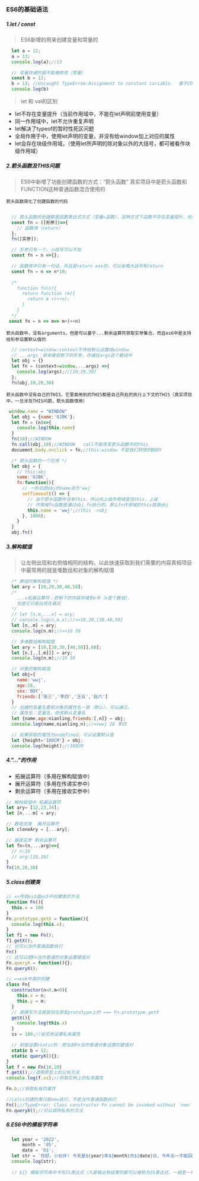 ### ES6的基础语法

##### 1.let / const
> ES6新增的用来创建变量和常量的
```javascript
  let a = 12;
  a = 13;
  console.log(a);//13

  // 变量存储的值不能被修改（常量）
  const b = 12;
  b = 13; //Uncaught TypeErroe:Assignment to constant cariable.  基于CONST创建变量，
  console.log(b)
```
> let 和 val的区别
- let不存在变量提升（当前作用域中，不能在let声明前使用变量）
- 同一作用域中，let不允许重复声明
- let解决了typeof的暂时性死区问题
- 全局作用于中，使用let声明的变量，并没有给window加上对应的属性
- let会存在块级作用域，（使用let所声明的除对象以外的大括号，都可被看作块级作用域）

##### 2.箭头函数及THIS问题
> ES6中新增了功能创建函数的方式：“箭头函数”
> 真实项目中是箭头函数和FUNCTION这种普通函数混合使用的

`箭头函数简化了创建函数的代码`
```javascript

  // 箭头函数的创建都是函数表达式方式（变量=函数），这种方式下函数不存在变量提升，也就是函数只能在创建完成后被执行（也就是创建的代码之后执行）
  const fn = ([形参])=>{
    // 函数体（return）
  };
  fn([实参]);

  // 形参只有一个，小括号可以不加
  const fn = n =>{};

  // 函数体中只有一句话，并且是return xxx的，可以省略大括号和return
  const fn = n => n*10;
  
  /* 
    function fn(n){
      return function (m){
        return m +(++n);
      }
    } 
  */
 const fn = n => m=> m+(++n) 

```
`箭头函数中，没有arguments，但是可以基于...剩余运算符获取实参集合，而且es6中是支持给形参设置默认值的`
```javascript
  // context=window:context不传给默认设置成window
  // ...args：用来接收剩下的形参，存储在args这个数组中
  let obj = {}
  let fn = (context=window,...args) =>{
    console.log(args);//[10,20,30]
  };
  fn(obj,10,20,30)
```
`箭头函数中没有自己的THIS，它里面用到的THIS都是自己所处的执行上下文的THIS（真实项目中，一旦涉及THIS问题，箭头函数慎用）`
```javascript
 window.name = "WINDOW"
  let obj = {name:'OJBK'};
  let fn = (n)=>{
    console.log(this.name)
  }
  fn(10);//WINDOW
  fn.call(obj,10);//WINDOW   call不能改变箭头函数中的this
  docuemnt.body.onclick = fn;//this:window 不是我们预想的BODY

  /* 箭头函数的一个应用 */
  let obj = {
    // this:obj
    name:'OJBK',
    fn:function(){
      // 一秒后把obj的name该为'wwj'
      setTimeout(() => {
        // 由于箭头函数中没有this，所以向上级作用域查找this，上级
        // 作用域fn函数是通过obj.fn执行的。那么fn作用域的this就是obj
        this.name = 'wwj';//this ->obj
      }, 1000);
    }
  }
  obj.fn()
```
##### 3.解构赋值
> 让左侧出现和右侧值相同的结构，以此快速获取到我们需要的内容真相项目中最常用的就是堆数组和对象的解构赋值
```javascript
  /* 数组的解构赋值 */
  let ary = [10,20,30,40,50];
  /* 
    ...x拓展运算符：把剩下的内容存储到x中（x是个数组），
    但是它只能出现在最后
  */
  // let [n,m,...x] = ary;
  // console.log(n,m,x);//=>10,20,[30,40,50]
  let [n,,m] = ary;
  console.log(n,m);//=>10 30

  // 多维数组解构赋值
  let ary = [10,[20,30,[40,50]],60];
  let [n,[,,[,m]]] = ary;
  console.log(n,m);//10 50

  // 对象的解构赋值
  let obj={
    name:'wwj',
    age:28,
    sex:'BOY',
    friends:['张三','李四','王五','赵六']
  }
  // 创建的变量名要和对象的属性名一致（默认），可以通过、
  // 属性名：变量名，修改默认变量名
  let {name,age:nianling,friends:[,n]} = obj;
  console.log(name,nianling,n);//=>wwj 28 李四

  // 如果获取的属性为undefined，可以设置默认值
  let {height='180CM'} = obj;
  console.log(height);//180CM
```

##### 4."..."的作用
- 拓展运算符（多用在解构赋值中）
- 展开运算符（多用在传递实参中）
- 剩余运算符（多用在接收实参中）
```javascript
// 解构赋值中 拓展运算符
let ary= [12,23,34];
let [n,...m] = ary;

// 数组克隆  展开运算符
let cloneAry = [...ary];

// 接收实参 剩余运算符
let fn=(n,...arg)=>{
  // n:10
  // arg:[20,30]
}
fn(10,20,30)
```

##### 5.class创建类
```javascript
// =>传统es3或es5中创建类的方法
function Fn(){
  this.x = 100
}
Fn.prototype.getX = function(){
  console.log(this.x);
}
let f1 = new Fn();
f1.getX();
// 也可以当作普通函数执行
Fn()
// 还可以把Fn当作普通的对象设置键值对
Fn.queryX = function(){};
Fn.queryX();

// =>es6中类的创建
class Fn{
  constructor(n=0,m=0){
    this.x = n;
    this.y = m;
  }
  // 直接写方法就是加在原型prototype上的 === Fn.prototype.getX
  getX(){
    console.log(this.x)
  }
  ss = 100;//给实例设置私有属性

  // 前面设置static的：把当前Fn当作普通对象设置的键值对
  static b = 12;
  static queryX(){};
}
let f = new Fn(10,20)
f.getX();//调用原型上的公有方法
console.log(f.ss);//获取实例上的私有属性

Fn.b;//获取私有的属性

//calss创建的类只能new执行，不能当作普通函数执行
Fn();//TypeError: Class constructor Fn cannot be invoked without 'new'
Fn.queryX();//可以调用私有的方法
```

##### 6.ES6中的模板字符串
```javascript
  let year = '2022',
      month = '05',
      date = '01';
  let str = `你好，小伙伴! 今天是${year}年${month}月${date}日，今年五一不能回家，心情很糟糕，只能好好学习了!`;
  console.log(str);
  
  // ${} 模板字符串中书写JS表达式（凡是输出有结果的都可以被称为JS表达式，一般是一行搞定的）
```